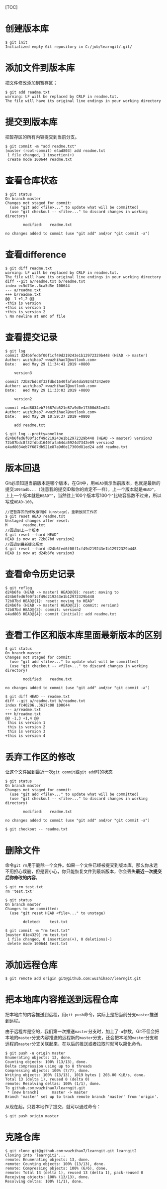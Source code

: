 [TOC]

# 创建版本库

```shell
$ git init
Initialized empty Git repository in C:/job/learngit/.git/
```

# 添加文件到版本库

把文件修改添加到暂存区；

```shell
$ git add readme.txt
warning: LF will be replaced by CRLF in readme.txt.
The file will have its original line endings in your working directory
```

# 提交到版本库

把暂存区的所有内容提交到当前分支。

```shell
$ git commit -m "add readme.txt"
[master (root-commit) e4ad803] add readme.txt
 1 file changed, 1 insertion(+)
 create mode 100644 readme.txt
```

# 查看仓库状态

```shell
$ git status
On branch master
Changes not staged for commit:
  (use "git add <file>..." to update what will be committed)
  (use "git checkout -- <file>..." to discard changes in working directory)

        modified:   readme.txt

no changes added to commit (use "git add" and/or "git commit -a")
```

# 查看difference

```shell
$ git diff readme.txt
warning: LF will be replaced by CRLF in readme.txt.
The file will have its original line endings in your working directory
diff --git a/readme.txt b/readme.txt
index ec5d73e..6ca5d5e 100644
--- a/readme.txt
+++ b/readme.txt
@@ -1 +1,2 @@
-this is version
+this is version 1
+this is version 2
\ No newline at end of file
```

# 查看提交记录

```shell
$ git log
commit d24b6fed6f00f1cf49d219243e1b12972329b448 (HEAD -> master)
Author: wuzhihao7 <wuzhihao7@outlook.com>
Date:   Wed May 29 11:34:41 2019 +0800

    version3

commit 72b87bdc8f32fdbd1640fafa64da5924d7342e09
Author: wuzhihao7 <wuzhihao7@outlook.com>
Date:   Wed May 29 11:33:03 2019 +0800

    version2

commit e4ad8034eb7f687db521e87a9d0e17300d81ed24
Author: wuzhihao7 <wuzhihao7@outlook.com>
Date:   Wed May 29 10:59:37 2019 +0800

    add readme.txt
    
$ git log --pretty=oneline
d24b6fed6f00f1cf49d219243e1b12972329b448 (HEAD -> master) version3
72b87bdc8f32fdbd1640fafa64da5924d7342e09 version2
e4ad8034eb7f687db521e87a9d0e17300d81ed24 add readme.txt
```

# 版本回退

Git必须知道当前版本是哪个版本，在Git中，用`HEAD`表示当前版本，也就是最新的提交`1094adb...`（注意我的提交ID和你的肯定不一样），上一个版本就是`HEAD^`，上上一个版本就是`HEAD^^`，当然往上100个版本写100个`^`比较容易数不过来，所以写成`HEAD~100`。

```shell
//把暂存区的修改撤销掉（unstage），重新放回工作区
$ git reset HEAD readme.txt
Unstaged changes after reset:
M       readme.txt
//回退到上一个版本
$ git reset --hard HEAD^
HEAD is now at 72b87bd version2
//回退到最新提交版本
$ git reset --hard d24b6fed6f00f1cf49d219243e1b12972329b448
HEAD is now at d24b6fe version3
```

# 查看命令历史记录

```shell
$ git reflog
d24b6fe (HEAD -> master) HEAD@{0}: reset: moving to d24b6fed6f00f1cf49d219243e1b12972329b448
72b87bd HEAD@{1}: reset: moving to HEAD^
d24b6fe (HEAD -> master) HEAD@{2}: commit: version3
72b87bd HEAD@{3}: commit: version2
e4ad803 HEAD@{4}: commit (initial): add readme.txt
```

# 查看工作区和版本库里面最新版本的区别

```shell
$ git status
On branch master
Changes not staged for commit:
  (use "git add <file>..." to update what will be committed)
  (use "git checkout -- <file>..." to discard changes in working directory)

        modified:   readme.txt

no changes added to commit (use "git add" and/or "git commit -a")

$ git diff HEAD -- readme.txt
diff --git a/readme.txt b/readme.txt
index fc40206..3617c08 100644
--- a/readme.txt
+++ b/readme.txt
@@ -1,3 +1,4 @@
 this is version 1
 this is version 2
 this is version 3
+this is version 4
```

# 丢弃工作区的修改

让这个文件回到最近一次`git commit`或`git add`时的状态

```shell
$ git status
On branch master
Changes not staged for commit:
  (use "git add <file>..." to update what will be committed)
  (use "git checkout -- <file>..." to discard changes in working directory)

        modified:   readme.txt

no changes added to commit (use "git add" and/or "git commit -a")

$ git checkout -- readme.txt
```

# 删除文件

命令`git rm`用于删除一个文件。如果一个文件已经被提交到版本库，那么你永远不用担心误删，但是要小心，你只能恢复文件到最新版本，你会丢失**最近一次提交后你修改的内容**。

```shell
$ git rm test.txt
rm 'test.txt'

$ git status
On branch master
Changes to be committed:
  (use "git reset HEAD <file>..." to unstage)

        deleted:    test.txt

$ git commit -m "rm test.txt"
[master 01e4329] rm test.txt
 1 file changed, 0 insertions(+), 0 deletions(-)
 delete mode 100644 test.txt
```

# 添加远程仓库

```shell
$ git remote add origin git@github.com:wuzhihao7/learngit.git
```

# 把本地库内容推送到远程仓库

把本地库的内容推送到远程，用`git push`命令，实际上是把当前分支`master`推送到远程。

由于远程库是空的，我们第一次推送`master`分支时，加上了`-u`参数，Git不但会把本地的`master`分支内容推送的远程新的`master`分支，还会把本地的`master`分支和远程的`master`分支关联起来，在以后的推送或者拉取时就可以简化命令。

```shell
$ git push -u origin master
Enumerating objects: 13, done.
Counting objects: 100% (13/13), done.
Delta compression using up to 8 threads
Compressing objects: 100% (7/7), done.
Writing objects: 100% (13/13), 1019 bytes | 203.00 KiB/s, done.
Total 13 (delta 1), reused 0 (delta 0)
remote: Resolving deltas: 100% (1/1), done.
To github.com:wuzhihao7/learngit.git
 * [new branch]      master -> master
Branch 'master' set up to track remote branch 'master' from 'origin'.
```

从现在起，只要本地作了提交，就可以通过命令：

```shell
$ git push origin master
```

# 克隆仓库

```shell
$ git clone git@github.com:wuzhihao7/learngit.git learngit2
Cloning into 'learngit2'...
remote: Enumerating objects: 13, done.
remote: Counting objects: 100% (13/13), done.
remote: Compressing objects: 100% (6/6), done.
remote: Total 13 (delta 1), reused 13 (delta 1), pack-reused 0
Receiving objects: 100% (13/13), done.
Resolving deltas: 100% (1/1), done.
```

